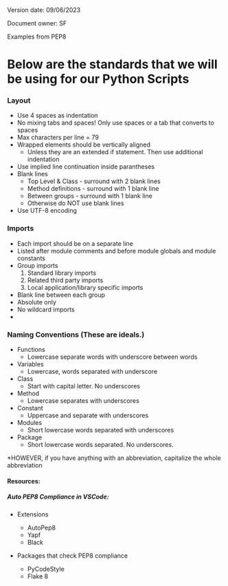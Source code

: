 Version date: 09/06/2023

Document owner: SF

Examples from PEP8

# Below are the standards that we will be using for our Python Scripts

### Layout
* Use 4 spaces as indentation
* No mixing tabs and spaces! Only use spaces or a tab that converts to spaces
* Max characters per line = 79
* Wrapped elements should be vertically aligned
    * Unless they are an extended if statement. Then use additional indentation
* Use implied line continuation inside parantheses
* Blank lines
  * Top Level & Class - surround with 2 blank lines
  * Method definitions - surround with 1 blank line
  * Between groups - surround with 1 blank line
  * Otherwise do NOT use blank lines
* Use UTF-8 encoding

### Imports
* Each import should be on a separate line
* Listed after module comments and before module globals and module constants
* Group imports
  1. Standard library imports
  2. Related third party imports
  3. Local application/library specific imports
* Blank line between each group
* Absolute only
* No wildcard imports
* 

### Naming Conventions (These are ideals.)
* Functions
	* Lowercase separate words with underscore between words
* Variables
	* Lowercase, words separated with underscore
* Class
	* Start with capital letter. No underscores
* Method 
	* Lowercase separates with underscores
* Constant
	* Uppercase and separate with underscores
* Modules
	* Short lowercase words separated with underscores
* Package
	* Short lowercase words separated. No underscores.

*HOWEVER, if you have anything with an abbreviation, capitalize the whole abbreviation

#### Resources:

##### Auto PEP8 Compliance in VSCode: 
* Extensions
	* AutoPep8
	* Yapf
	* Black

* Packages that check PEP8 compliance
	* PyCodeStyle 
	* Flake 8

